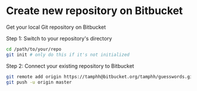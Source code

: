 # Create new repository on Bitbucket
Get your local Git repository on Bitbucket

Step 1: Switch to your repository's directory

```bash
cd /path/to/your/repo
git init # only do this if it's not initialized
```

Step 2: Connect your existing repository to Bitbucket

```bash
git remote add origin https://tamphh@bitbucket.org/tamphh/guesswords.git
git push -u origin master
```
